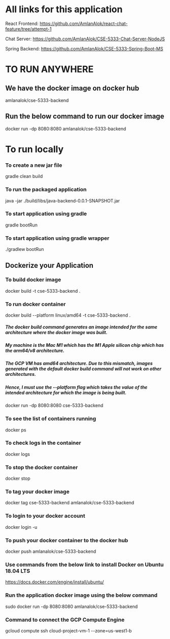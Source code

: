 # All links for this application

React Frontend: https://github.com/AmlanAlok/react-chat-feature/tree/attempt-1

Chat Server: https://github.com/AmlanAlok/CSE-5333-Chat-Server-NodeJS

Spring Backend: https://github.com/AmlanAlok/CSE-5333-Spring-Boot-MS



# TO RUN ANYWHERE

## We have the docker image on docker hub

amlanalok/cse-5333-backend

## Run the below command to run our docker image

docker run -dp 8080:8080 amlanalok/cse-5333-backend

# To run locally

### To create a new jar file 
gradle clean build

### To run the packaged application
java -jar ./build/libs/java-backend-0.0.1-SNAPSHOT.jar

### To start application using gradle
gradle bootRun

### To start application using gradle wrapper
./gradlew bootRun

## Dockerize your Application

### To build docker image
docker build -t cse-5333-backend .

### To run docker container
docker build --platform linux/amd64 -t cse-5333-backend .

##### The docker build command generates an image intended for the same architecture where the docker image was built. 
##### My machine is the Mac M1 which has the M1 Apple silicon chip which has the arm64/v8 architecture.
##### The GCP VM has amd64 architecture. Due to this mismatch, images generated with the default docker build command will not work on other architectures.
##### Hence, I must use the --platform flag which takes the value of the intended architecture  for which the image is being built.

docker run -dp 8080:8080 cse-5333-backend

### To see the list of containers running
docker ps

### To check logs in the container
docker logs <container-id>

### To stop the docker container
docker stop <container-id>

### To tag your docker image
docker tag cse-5333-backend amlanalok/cse-5333-backend

### To login to your docker account
docker login -u <username>

### To push your docker container to the docker hub
docker push amlanalok/cse-5333-backend

### Use commands from the below link to install Docker on Ubuntu 18.04 LTS
https://docs.docker.com/engine/install/ubuntu/

### Run the application docker image using the below command
sudo docker run -dp 8080:8080 amlanalok/cse-5333-backend

### Command to connect the GCP Compute Engine
gcloud compute ssh cloud-project-vm-1 --zone=us-west1-b

